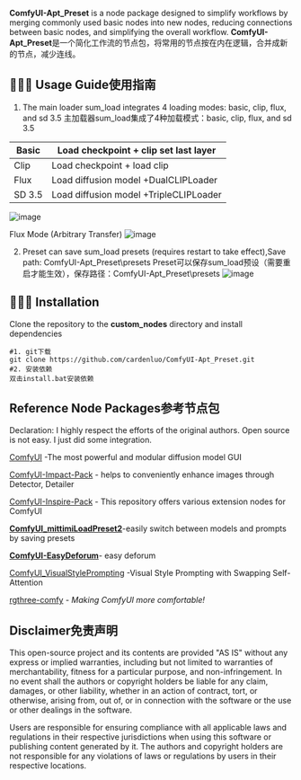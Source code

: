 
**ComfyUI-Apt_Preset** is a node package designed to simplify workflows by merging commonly used basic nodes into new nodes, reducing connections between basic nodes, and simplifying the overall workflow.
**ComfyUI-Apt_Preset**是一个简化工作流的节点包，将常用的节点按在内在逻辑，合并成新的节点，减少连线。

## 👨🏻‍🎨 Usage Guide使用指南

1. The main loader sum_load integrates 4 loading modes: basic, clip, flux, and sd 3.5
   主加载器sum_load集成了4种加载模式：basic, clip, flux, and sd 3.5

| Basic  | Load checkpoint  + clip set last layer |
| ------ | -------------------------------------- |
| Clip   | Load checkpoint   + load clip          |
| Flux   | Load diffusion model +DualCLIPLoader   |
| SD 3.5 | Load diffusion model +TripleCLIPLoader |

![image](https://github.com/user-attachments/assets/73d64eb6-fc41-44e7-9766-dce8f9ab74e6)


Flux Mode (Arbitrary Transfer)
![image](https://github.com/user-attachments/assets/e6ebec1f-b000-42f5-8c0e-cadc3a6d437c)


2. Preset can save sum_load presets (requires restart to take effect),Save path: ComfyUI-Apt_Preset\presets
   Preset可以保存sum_load预设（需要重启才能生效），保存路径：ComfyUI-Apt_Preset\presets
![image](https://github.com/user-attachments/assets/01d5793f-5703-420b-b57a-6e120527bc19)



## 👨🏻‍🔧 Installation

Clone the repository to the **custom_nodes** directory and install dependencies
```
#1. git下载
git clone https://github.com/cardenluo/ComfyUI-Apt_Preset.git
#2. 安装依赖
双击install.bat安装依赖
```


## Reference Node Packages参考节点包

Declaration: I highly respect the efforts of the original authors. Open source is not easy. I just did some integration.

[ComfyUI](https://github.com/comfyanonymous/ComfyUI) -The most powerful and modular diffusion model GUI

[ComfyUI-Impact-Pack](https://github.com/ltdrdata/ComfyUI-Impact-Pack) - helps to conveniently enhance images through Detector, Detailer

[ComfyUI-Inspire-Pack](https://github.com/ltdrdata/ComfyUI-Inspire-Pack) - This repository offers various extension nodes for ComfyUI

**[ComfyUI_mittimiLoadPreset2](https://github.com/mittimi/ComfyUI_mittimiLoadPreset2)**-easily switch between models and prompts by saving presets

**[ComfyUI-EasyDeforum](https://github.com/Chan-0312/ComfyUI-EasyDeforum)**- easy deforum

[ComfyUI_VisualStylePrompting](https://github.com/ExponentialML/ComfyUI_VisualStylePrompting) -Visual Style Prompting with Swapping Self-Attention

[rgthree-comfy](https://github.com/rgthree/rgthree-comfy) - _Making ComfyUI more comfortable!_


## Disclaimer免责声明

This open-source project and its contents are provided "AS IS" without any express or implied warranties, including but not limited to warranties of merchantability, fitness for a particular purpose, and non-infringement. In no event shall the authors or copyright holders be liable for any claim, damages, or other liability, whether in an action of contract, tort, or otherwise, arising from, out of, or in connection with the software or the use or other dealings in the software.

Users are responsible for ensuring compliance with all applicable laws and regulations in their respective jurisdictions when using this software or publishing content generated by it. The authors and copyright holders are not responsible for any violations of laws or regulations by users in their respective locations.
